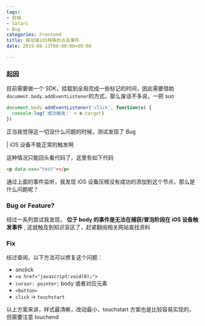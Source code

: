 ```yaml
---
tags:
- 前端
- Safari
- Bug
categories: Frontend
title: 移动端iOS特殊的点击事件
date: 2019-08-13T00:00:00+08:00

---
```

### 起因

目前需要做一个 SDK，挂载到全局完成一些标记的时间，因此需要借助`document.body.addEventListener`的方式，那么废话不多说，一把 suo

```javascript
document.body.addEventListener('click', function(e) {
  console.log('成功触发:' + e.target)
})
```

正当我觉得这一切没什么问题的时候，测试发现了 Bug

| iOS 设备不能正常的触发啊

这种情况只能回头看代码了，这里有如下代码

```html
<p data-xxx="test"></p>
```

通过上面的事件监听，我发现 iOS 设备压根没有成功的添加到这个节点，那么是什么问题呢？

### Bug or Feature?

经过一系列尝试我发现， **位于 body 的事件是无法在捕获/冒泡阶段在 iOS 设备触发事件** , 这就触及到知识盲区了，赶紧翻阅相关网站查找资料

### Fix

经过查阅，以下方法可以修复这个问题：

- onclick
- `<a href="javascript:void(0);">`
- `cursor: pointer;` body 或者对应元素
- `<button>`
- `click` -> `touchstart`

以上方案来讲，样式最清晰，改动最小，touchstart 方案也是比较容易实现的，但需要注意 touchend